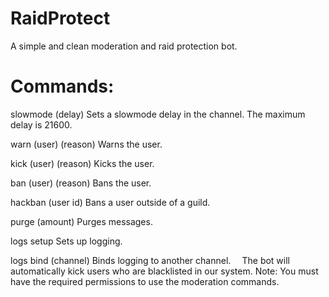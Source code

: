 # RaidProtect
A simple and clean moderation and raid protection bot.

# Commands:

slowmode (delay) 
Sets a slowmode delay in the channel. The maximum delay is 21600.

warn (user) (reason)
Warns the user.

kick (user) (reason)
Kicks the user.
  
ban (user) (reason)
Bans the user.

hackban (user id)
Bans a user outside of a guild.

purge (amount)
Purges messages.

logs setup
Sets up logging.

logs bind (channel)
Binds logging to another channel.
⠀
The bot will automatically kick users who are blacklisted in our system.
Note: You must have the required permissions to use the moderation commands.

